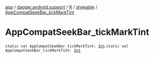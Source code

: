 [app](../../../index.md) / [dagger.android.support](../../index.md) / [R](../index.md) / [styleable](index.md) / [AppCompatSeekBar_tickMarkTint](./-app-compat-seek-bar_tick-mark-tint.md)

# AppCompatSeekBar_tickMarkTint

`static val AppCompatSeekBar_tickMarkTint: `[`Int`](https://kotlinlang.org/api/latest/jvm/stdlib/kotlin/-int/index.html)
`static val AppCompatSeekBar_tickMarkTint: `[`Int`](https://kotlinlang.org/api/latest/jvm/stdlib/kotlin/-int/index.html)
